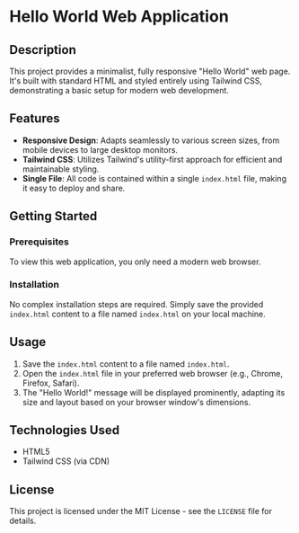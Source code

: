 # Hello World Web Application

## Description
This project provides a minimalist, fully responsive "Hello World" web page. It's built with standard HTML and styled entirely using Tailwind CSS, demonstrating a basic setup for modern web development.

## Features
- **Responsive Design**: Adapts seamlessly to various screen sizes, from mobile devices to large desktop monitors.
- **Tailwind CSS**: Utilizes Tailwind's utility-first approach for efficient and maintainable styling.
- **Single File**: All code is contained within a single `index.html` file, making it easy to deploy and share.

## Getting Started

### Prerequisites
To view this web application, you only need a modern web browser.

### Installation
No complex installation steps are required. Simply save the provided `index.html` content to a file named `index.html` on your local machine.

## Usage
1. Save the `index.html` content to a file named `index.html`.
2. Open the `index.html` file in your preferred web browser (e.g., Chrome, Firefox, Safari).
3. The "Hello World!" message will be displayed prominently, adapting its size and layout based on your browser window's dimensions.

## Technologies Used
- HTML5
- Tailwind CSS (via CDN)

## License
This project is licensed under the MIT License - see the `LICENSE` file for details.
